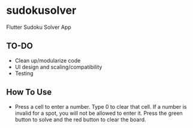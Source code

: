 # sudokusolver

Flutter Sudoku Solver App

## TO-DO
 - Clean up/modularize code
 - UI design and scaling/compatibility 
 - Testing
 
## How To Use
 - Press a cell to enter a number. Type 0 to clear that cell. If a number is invalid for a spot, you will not be allowed to enter it. Press the green button to solve and the red button to clear the board.
